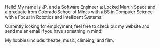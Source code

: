 Hello! My name is JP, and a Software Engineer at Locked Martin Space and a graduate from Colorado School of Mines with a BS in Computer Science with a Focus
in Robotics and Intelligent Systems. 

Currently looking for employment, feel free to check out my website and send me an email if you have something in mind!

My hobbies include: theatre, music, climbing, and film. 

<!---
JpWeim/JpWeim is a ✨ special ✨ repository because its `README.md` (this file) appears on your GitHub profile.
You can click the Preview link to take a look at your changes.
--->
